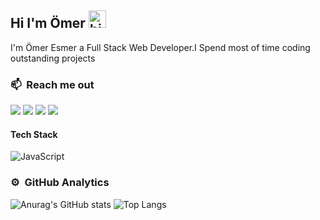 ## Hi I'm Ömer <img src="https://user-images.githubusercontent.com/1303154/88677602-1635ba80-d120-11ea-84d8-d263ba5fc3c0.gif" width="28px" alt="hi">

I'm Ömer Esmer a Full Stack Web Developer.I Spend most of time coding outstanding projects 

### 📫  &nbsp;Reach me out

<a href="https://twitter.com/Skipperlla"><img src="https://img.shields.io/badge/-@Skipperlla-1ca0f1?style=flat&labelColor=1ca0f1&logo=twitter&logoColor=white&link=https://twitter.com/Skipperlla"/></a>
<a href="https://www.linkedin.com/in/%C3%B6meresmer/"><img src="https://img.shields.io/badge/-Ömer-0e76a8?style=flat&labelColor=0e76a8&logo=linkedin&logoColor=white"/></a>
<a href="https://www.instagram.com/skipperlla/"><img src="https://img.shields.io/badge/-@Skipperlla-e84393?style=flat&labelColor=e84393&logo=instagram&logoColor=white"/></a>
<a href="mailto:iskipperlla.437@gmail.com"><img src="https://img.shields.io/badge/-Skipperlla-c0392b?style=flat&labelColor=c0392b&logo=gmail&logoColor=white"/></a>
#### Tech Stack

<!-- TODO: Make technologies links takes you to repositories -->

![JavaScript](https://img.shields.io/badge/-JavaScript-05122A?style=flat&logo=javascript)&nbsp;

### ⚙️ &nbsp;GitHub Analytics

![Anurag's GitHub stats](https://github-readme-stats.vercel.app/api?username=Skipperlla&show_icons=true&theme=radical)
![Top Langs](https://github-readme-stats-eight-theta.vercel.app/api/top-langs/?username=Skipperlla&layout=compact&langs_count=8&theme=radical)
